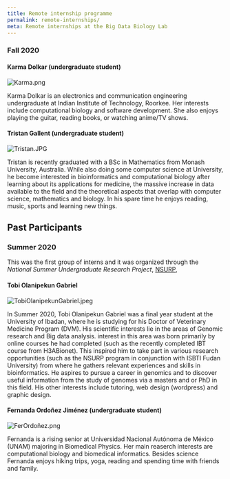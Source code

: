 ```yaml
---
title: Remote internship programme
permalink: remote-internships/
meta: Remote internships at the Big Data Biology Lab
---
```


### Fall 2020

#### Karma Dolkar (undergraduate student)

![Karma.png]({{site.baseurl}}/images/people/KarmaDolkar.png)

Karma Dolkar is an electronics and communication engineering undergraduate at
Indian Institute of Technology, Roorkee. Her interests include computational
biology and software development. She also enjoys playing the guitar, reading
books, or watching anime/TV shows.

#### Tristan Gallent (undergraduate student)

![Tristan.JPG]({{site.baseurl}}/images/people/Tristan.JPG)

Tristan is recently graduated with a BSc in Mathematics from Monash University,
Australia. While also doing some computer science at University, he become
interested in bioinformatics and computational biology after learning about its
applications for medicine, the massive increase in data available to the field
and the theoretical aspects that overlap with computer science, mathematics and
biology. In his spare time he enjoys reading, music, sports and learning new
things.


## Past Participants

### Summer 2020

This was the first group of interns and it was organized through the _National
Summer Undergraduate Research Project_, [NSURP](https://nsurp.org/),

#### Tobi Olanipekun Gabriel

![TobiOlanipekunGabriel.jpeg]({{site.baseurl}}/images/people/TobiOlanipekunGabriel.jpeg)

In Summer 2020, Tobi Olanipekun Gabriel was a final year student at the
University of Ibadan, where he is studying for his Doctor of Veterinary
Medicine Program (DVM). His scientific interests lie in the areas of Genomic
research and Big data analysis. interest in this area was born primarily by
online courses he had completed (such as the recently completed IBT course from
H3ABionet). This inspired him to take part in various research opportunities
(such as the NSURP program in conjunction with ISBTI Fudan University) from
where he gathers relevant experiences and skills in bioinformatics. He aspires
to pursue a career in genomics and to discover useful information from the
study of genomes via a masters and or PhD in this field. His other interests
include tutoring, web design (wordpress) and graphic design.


#### Fernanda Ordoñez Jiménez (undergraduate student)

![FerOrdoñez.png]({{site.baseurl}}/images/people/FerOrdoñez.png)

Fernanda is a rising senior at Universidad Nacional Autónoma de México (UNAM)
majoring in Biomedical Physics. Her main reaserch interests are computational
biology and biomedical informatics. Besides science Fernanda enjoys hiking
trips, yoga, reading and spending time with friends and family.

